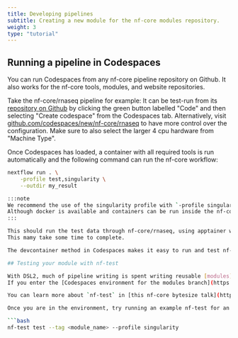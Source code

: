 ```yaml
---
title: Developing pipelines
subtitle: Creating a new module for the nf-core modules repository.
weight: 3
type: "tutorial"
---
```


## Running a pipeline in Codespaces

You can run Codespaces from any nf-core pipeline repository on Github.
It also works for the nf-core tools, modules, and website repositories.

Take the nf-core/rnaseq pipeline for example:
It can be test-run from its [repository on Github](https://github.com/nf-core/rnaseq) by clicking the green button labelled "Code" and then selecting "Create codespace" from the Codespaces tab.
Alternatively, visit [github.com/codespaces/new/nf-core/rnaseq](https://github.com/codespaces/new/nf-core/rnaseq) to have more control over the configuration.
Make sure to also select the larger 4 cpu hardware from "Machine Type".

Once Codespaces has loaded, a container with all required tools is run automatically and the following command can run the nf-core workflow:

```bash
nextflow run . \
    -profile test,singularity \
    --outdir my_result

:::note
We recommend the use of the singularity profile with `-profile singularity{:bash}` to successfully run the pipeline.
Although docker is available and containers can be run inside the nf-core devcontainers, running nextflow with the docker profile using `-profile docker{:bash}` is currently not yet supported.
:::

This should run the test data through nf-core/rnaseq, using apptainer with your results in the folder: `my_result`.
This mamy take some time to complete.

The devcontainer method in Codespaces makes it easy to run and test nf-core pipelines quickly, but it lacks the computational power required to run real-size datasets.

## Testing your module with nf-test

With DSL2, much of pipeline writing is spent writing reusable [modules](https://nf-co.re/modules).
If you enter the [Codespaces environment for the modules branch](https://github.com/nf-core/modules), you can run nf-test in order to debug a particular module.

You can learn more about `nf-test` in [this nf-core bytesize talk](https://nf-co.re/events/2022/bytesize_nftest).

Once you are in the environment, try running an example nf-test for an existing module:

```bash
nf-test test --tag <module_name> --profile singularity
```

<!--**>>>>> TODO: Add section on how to run using Docker**-->
